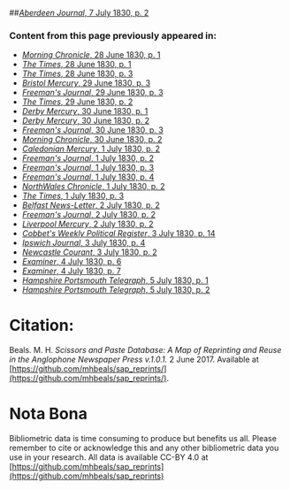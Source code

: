 ##[*Aberdeen Journal*, 7 July 1830, p. 2](https://mhbeals.github.io/sap_html/Aberdeen-Journal/Aberdeen-Journal-7-July-1830-p-2)

### Content from this page previously appeared in:
+ [*Morning Chronicle*, 28 June 1830, p. 1](https://mhbeals.github.io/sap_html/Morning-Chronicle/Morning-Chronicle-28-June-1830-p-1)
+ [*The Times*, 28 June 1830, p. 1](https://mhbeals.github.io/sap_html/The-Times/The-Times-28-June-1830-p-1)
+ [*The Times*, 28 June 1830, p. 3](https://mhbeals.github.io/sap_html/The-Times/The-Times-28-June-1830-p-3)
+ [*Bristol Mercury*, 29 June 1830, p. 3](https://mhbeals.github.io/sap_html/Bristol-Mercury/Bristol-Mercury-29-June-1830-p-3)
+ [*Freeman's Journal*, 29 June 1830, p. 3](https://mhbeals.github.io/sap_html/Freeman's-Journal/Freeman's-Journal-29-June-1830-p-3)
+ [*The Times*, 29 June 1830, p. 2](https://mhbeals.github.io/sap_html/The-Times/The-Times-29-June-1830-p-2)
+ [*Derby Mercury*, 30 June 1830, p. 1](https://mhbeals.github.io/sap_html/Derby-Mercury/Derby-Mercury-30-June-1830-p-1)
+ [*Derby Mercury*, 30 June 1830, p. 2](https://mhbeals.github.io/sap_html/Derby-Mercury/Derby-Mercury-30-June-1830-p-2)
+ [*Freeman's Journal*, 30 June 1830, p. 3](https://mhbeals.github.io/sap_html/Freeman's-Journal/Freeman's-Journal-30-June-1830-p-3)
+ [*Morning Chronicle*, 30 June 1830, p. 2](https://mhbeals.github.io/sap_html/Morning-Chronicle/Morning-Chronicle-30-June-1830-p-2)
+ [*Caledonian Mercury*, 1 July 1830, p. 2](https://mhbeals.github.io/sap_html/Caledonian-Mercury/Caledonian-Mercury-1-July-1830-p-2)
+ [*Freeman's Journal*, 1 July 1830, p. 2](https://mhbeals.github.io/sap_html/Freeman's-Journal/Freeman's-Journal-1-July-1830-p-2)
+ [*Freeman's Journal*, 1 July 1830, p. 3](https://mhbeals.github.io/sap_html/Freeman's-Journal/Freeman's-Journal-1-July-1830-p-3)
+ [*Freeman's Journal*, 1 July 1830, p. 4](https://mhbeals.github.io/sap_html/Freeman's-Journal/Freeman's-Journal-1-July-1830-p-4)
+ [*NorthWales Chronicle*, 1 July 1830, p. 2](https://mhbeals.github.io/sap_html/NorthWales-Chronicle/NorthWales-Chronicle-1-July-1830-p-2)
+ [*The Times*, 1 July 1830, p. 3](https://mhbeals.github.io/sap_html/The-Times/The-Times-1-July-1830-p-3)
+ [*Belfast News-Letter*, 2 July 1830, p. 2](https://mhbeals.github.io/sap_html/Belfast-News-Letter/Belfast-News-Letter-2-July-1830-p-2)
+ [*Freeman's Journal*, 2 July 1830, p. 2](https://mhbeals.github.io/sap_html/Freeman's-Journal/Freeman's-Journal-2-July-1830-p-2)
+ [*Liverpool Mercury*, 2 July 1830, p. 2](https://mhbeals.github.io/sap_html/Liverpool-Mercury/Liverpool-Mercury-2-July-1830-p-2)
+ [*Cobbet's Weekly Political Register*, 3 July 1830, p. 14](https://mhbeals.github.io/sap_html/Cobbet's-Weekly-Political-Register/Cobbet's-Weekly-Political-Register-3-July-1830-p-14)
+ [*Ipswich Journal*, 3 July 1830, p. 4](https://mhbeals.github.io/sap_html/Ipswich-Journal/Ipswich-Journal-3-July-1830-p-4)
+ [*Newcastle Courant*, 3 July 1830, p. 2](https://mhbeals.github.io/sap_html/Newcastle-Courant/Newcastle-Courant-3-July-1830-p-2)
+ [*Examiner*, 4 July 1830, p. 6](https://mhbeals.github.io/sap_html/Examiner/Examiner-4-July-1830-p-6)
+ [*Examiner*, 4 July 1830, p. 7](https://mhbeals.github.io/sap_html/Examiner/Examiner-4-July-1830-p-7)
+ [*Hampshire Portsmouth Telegraph*, 5 July 1830, p. 1](https://mhbeals.github.io/sap_html/Hampshire-Portsmouth-Telegraph/Hampshire-Portsmouth-Telegraph-5-July-1830-p-1)
+ [*Hampshire Portsmouth Telegraph*, 5 July 1830, p. 2](https://mhbeals.github.io/sap_html/Hampshire-Portsmouth-Telegraph/Hampshire-Portsmouth-Telegraph-5-July-1830-p-2)
                    
# Citation: 

Beals. M. H. *Scissors and Paste Database: A Map of Reprinting and Reuse in the Anglophone Newspaper Press v.1.0.1.* 2 June 2017. Available at [https://github.com/mhbeals/sap_reprints/](https://github.com/mhbeals/sap_reprints/). 
                    
# Nota Bona

Bibliometric data is time consuming to produce but benefits us all. Please remember to cite or acknowledge this and any other bibliometric data you use in your research. All data is available CC-BY 4.0 at [https://github.com/mhbeals/sap_reprints](https://github.com/mhbeals/sap_reprints)